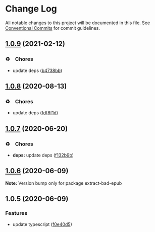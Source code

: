 # Change Log

All notable changes to this project will be documented in this file.
See [Conventional Commits](https://conventionalcommits.org) for commit guidelines.

## [1.0.9](https://github.com/bluelovers/ws-epub/compare/extract-bad-epub@1.0.8...extract-bad-epub@1.0.9) (2021-02-12)


### ♻️　Chores

* update deps ([b4738bb](https://github.com/bluelovers/ws-epub/commit/b4738bb61982286d8770cfae267717b9cac58e4f))





## [1.0.8](https://github.com/bluelovers/ws-epub/compare/extract-bad-epub@1.0.7...extract-bad-epub@1.0.8) (2020-08-13)


### ♻️　Chores

* update deps ([fdf8f1d](https://github.com/bluelovers/ws-epub/commit/fdf8f1d5eefac9e040f8d4fc34fa545e8e7b52e4))





## [1.0.7](https://github.com/bluelovers/ws-epub/compare/extract-bad-epub@1.0.6...extract-bad-epub@1.0.7) (2020-06-20)


### ♻️　Chores

* **deps:** update deps ([f132b9b](https://github.com/bluelovers/ws-epub/commit/f132b9b049da8ff86f5f3ef1eee7a7e143c0f77a))





## [1.0.6](https://github.com/bluelovers/ws-epub/compare/extract-bad-epub@1.0.5...extract-bad-epub@1.0.6) (2020-06-09)

**Note:** Version bump only for package extract-bad-epub





## 1.0.5 (2020-06-09)


### Features

* update typescript ([f0e40d5](https://github.com/bluelovers/ws-epub/commit/f0e40d5bc786e99112c8d65c09754a184e5e70c9))
